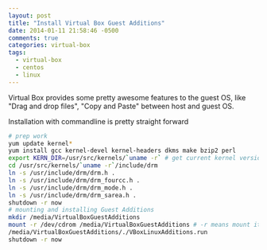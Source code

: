 ```yaml
---
layout: post
title: "Install Virtual Box Guest Additions"
date: 2014-01-11 21:58:46 -0500
comments: true
categories: virtual-box
tags:
  - virtual-box
  - centos
  - linux
---
```


Virtual Box provides some pretty awesome features to the guest OS, like
"Drag and drop files", "Copy and Paste" between host and guest OS.

Installation with commandline is pretty straight forward

<!-- more -->

```sh
# prep work
yum update kernel*
yum install gcc kernel-devel kernel-headers dkms make bzip2 perl
export KERN_DIR=/usr/src/kernels/`uname -r` # get current kernel version
cd /usr/src/kernels/`uname -r`/include/drm
ln -s /usr/include/drm/drm.h .
ln -s /usr/include/drm/drm_fourcc.h .
ln -s /usr/include/drm/drm_mode.h .
ln -s /usr/include/drm/drm_sarea.h .
shutdown -r now
# mounting and installing Guest Additions
mkdir /media/VirtualBoxGuestAdditions
mount -r /dev/cdrom /media/VirtualBoxGuestAdditions # -r means mount it as read-only
/media/VirtualBoxGuestAdditions/./VBoxLinuxAdditions.run
shutdown -r now
```
